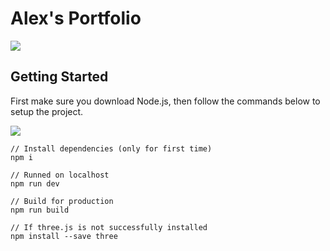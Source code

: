 # Alex's Portfolio 
[![](https://img.shields.io/badge/made%20with%20three.js-yellow?style=for-the-badge&logo=threejs&logoColor=white)](https://threejs.org/)

## Getting Started
First make sure you download Node.js, then follow the commands below to setup the project.

[![](https://img.shields.io/badge/Node.js-72B158?style=for-the-badge&logo=threejs&logoColor=white)](https://nodejs.org/en/download/)

```
// Install dependencies (only for first time)
npm i

// Runned on localhost
npm run dev

// Build for production
npm run build

// If three.js is not successfully installed
npm install --save three

```
